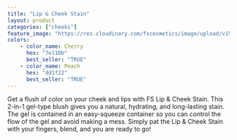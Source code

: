 ```yaml
---
title: "Lip & Cheek Stain"
layout: product
categories: ["cheeks"]
feature_image: "https://res.cloudinary.com/fscosmetics/image/upload/v1581416908/lip-cheek-stain.jpg"
colors:
    - color_name: Cherry 
      hex: "7e110b"
      best_seller: "TRUE"
    - color_name: Peach 
      hex: "dd1f22"
      best_seller: "TRUE"    
---
```

Get a flush of color on your cheek and lips with FS Lip & Cheek Stain. This 2-in-1 gel-type blush gives you a natural, hydrating, and long-lasting stain. The gel is contained in an easy-squeeze container so you can control the flow of the gel and avoid making a mess. Simply pat the Lip & Cheek Stain with your fingers, blend, and you are ready to go!
